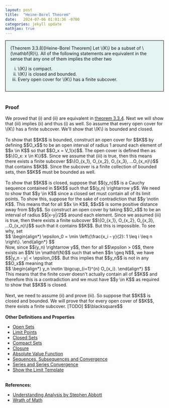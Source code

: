 ```yaml
---
layout: post
title:  "Heine-Borel Theorem"
date:   2024-07-06 01:01:36 -0700
categories: jekyll update
mathjax: true
---
```

<div style="background-color: #E3F4F4; padding: 15px 15px 15px 15px; border:1px solid black;">
  (Theorem 3.3.8)[Heine-Borel Theorem] Let \(K\) be a subset of \(\mathbf{R}\). All of the following statements are equivalent in the sense that any one of them implies the other two
	  <ol type="i">
	    <li>\(K\) is compact.</li>
	    <li>\(K\) is closed and bounded.</li>
	    <li>Every open cover for \(K\) has a finite subcover.</li>
	  </ol>
</div>
<br>
<!------------------------------------------------------------------------------------>
<h3>Proof</h3>
We proved that (i) and (ii) are equivalent in <a href="https://strncat.github.io/jekyll/update/2024/07/02/analysis-sets-compact-theorem.html">theorem 3.3.4</a>. Next we will show that (iii) implies (ii) and thus (i) as well. So assume that every open cover for \(K\) has a finite subcover. We'll show that \(K\) is bounded and closed. 
<br>
<br>
To show that $$K$$ is bounded, construct an open cover for $$K$$ by defining $$O_x$$ to be an open interval of radius 1 around each element of $$x \in K$$ so that $$O_x = V_1(x)$$. The open cover is defined then as $$\{O_x: x \in K\}$$. Since we assume that (iii) is true, then this means there exists a finite subcover $$\{O_{x_1}, O_{x_2}, O_{x_3}, ...O_{x_n}\}$$ that contains $$K$$. Since the subcover is a finite collection of bounded sets, then $$K$$ must be bounded as well.
<br>
<br>
To show that $$K$$ is closed, suppose that $$(y_n)$$ is a Cauchy sequence contained in $$K$$ such that $$(y_n) \rightarrow y$$. We need to show that $$y \in K$$ since a closed set must contain all of its limit points. To show this, suppose for the sake of contradiction that $$y \notin K$$. This means that for all $$x \in K$$, $$x$$ is some positive distance away from $$y$$. So construct an open cover by taking $$O_x$$ to be an interval of radius $$|x-y|/2$$ around each element. Since we assumed (iii) is true, then there exists a finite subcover $$\{O_{x_1}, O_{x_2}, O_{x_3}, ...O_{x_n}\}$$ such that it contains $$K$$. But this is impossible. To see why, set 
<div>
$$
\begin{align*}
\epsilon_0 = \min \left\{\frac{x_i - y}{2}: 1 \leq i \leq n \right\}.
\end{align*}
$$
</div>
Now, since $$(y_n) \rightarrow y$$, then for all $$\epsilon > 0$$, there exists an $$N \in \mathbf{N}$$ such that when $$n \geq N$$, we have $$|y_n - y| < \epsilon_0$$. But this implies that $$y_n$$ is not in any $$O_x$$ meaning that
<div>
$$
\begin{align*}
y_n \notin \bigcup_{i=1}^{n} O_{x_i}.
\end{align*}
$$
</div>
This means that the finite cover doesn't actually contain all of $$K$$ and therefore this is a contradiction and we must have $$y \in K$$ as required to show that $$K$$ is closed.
<br>
<br>
Next, we need to assume (ii) and prove (iii). So suppose that $$K$$ is closed and bounded. We will prove that for every open cover of $$K$$, there exists a finite subcover. [TODO]
 $$\blacksquare$$
<br>
<br>
<!------------------------------------------------------------------------------------>
<b>Other Definitions and Properties</b>
<ul>
<li><a href="https://strncat.github.io/jekyll/update/2024/06/22/analysis-sets-open.html">Open Sets</a></li>
<li><a href="https://strncat.github.io/jekyll/update/2024/06/24/analysis-sets-limit-points.html">Limit Points</a></li>
<li><a href="https://strncat.github.io/jekyll/update/2024/06/25/analysis-sets-closed.html">Closed Sets</a></li>
<li><a href="https://strncat.github.io/jekyll/update/2024/07/01/analysis-sets-compact.html">Compact Sets</a></li>
<li><a href="https://strncat.github.io/jekyll/update/2024/06/28/analysis-sets-closure.html">Closure</a></li>
<li><a href="https://strncat.github.io/jekyll/update/2024/05/26/analysis-absolute-value-properties.html">Absolute Value Function</a></li>
<li><a href="https://strncat.github.io/jekyll/update/2024/05/21/analysis-seq-definitions.html">Sequences, Subsequences and Convergence</a></li>
<li><a href="https://strncat.github.io/jekyll/update/2024/06/10/analysis-series-definitions.html">Series and Series Convergence</a></li>
<li><a href="https://strncat.github.io/jekyll/update/2024/05/12/analysis-seq-limit-template.html">Show the Limit Template</a></li>
</ul>
<br>
<!------------------------------------------------------------------------------------>
<b>References:</b>
<ul>
<li><a href="https://www.amazon.com/Understanding-Analysis-Undergraduate-Texts-Mathematics/dp/1493927116">Understanding Analysis by Stephen Abbott</a></li>
<li><a href="https://www.youtube.com/watch?v=5N9wNNc0HH4">Wrath of Math</a></li>
</ul>
